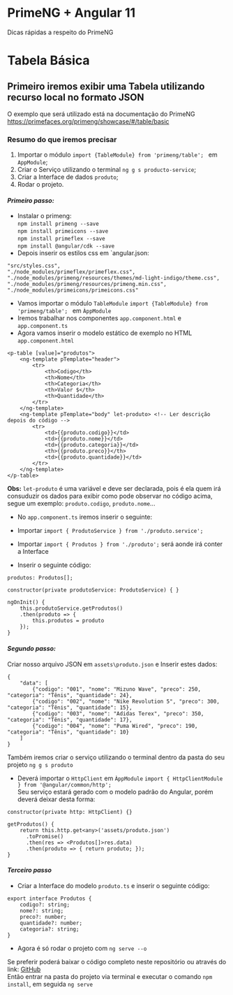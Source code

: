 # PrimeNG + Angular 11
Dicas rápidas a respeito do PrimeNG

# Tabela Básica

## Primeiro iremos exibir uma Tabela utilizando recurso local no formato JSON
O exemplo que será utilizado está na documentação do PrimeNG https://primefaces.org/primeng/showcase/#/table/basic

### Resumo do que iremos precisar
1. Importar o módulo ```import {TableModule} from 'primeng/table'; ``` em `AppModule`;
2. Criar o Serviço utilizando o terminal `ng g s producto-service`;
3. Criar a Interface de dados `produto`;
4. Rodar o projeto.

#### <i>Primeiro passo:</i>

- Instalar o primeng:<br> `npm install primeng --save` <br> `npm install primeicons --save` <br> `npm install primeflex --save` <br> `npm install @angular/cdk --save`
- Depois inserir os estilos css em `angular.json: <br>
```
"src/styles.css",              
"./node_modules/primeflex/primeflex.css",
"./node_modules/primeng/resources/themes/md-light-indigo/theme.css",
"./node_modules/primeng/resources/primeng.min.css",
"./node_modules/primeicons/primeicons.css"
```
- Vamos importar o módulo `TableModule` ```import {TableModule} from 'primeng/table'; ``` em `ÀppModule`
- Iremos trabalhar nos componentes `app.component.html` e `app.component.ts`
- Agora vamos inserir o modelo estático de exemplo no HTML `app.component.html`

```
<p-table [value]="produtos">
    <ng-template pTemplate="header">
        <tr>
            <th>Codigo</th>
            <th>Nome</th>
            <th>Categoria</th>
            <th>Valor $</th>
            <th>Quantidade</th>
        </tr>
    </ng-template>
    <ng-template pTemplate="body" let-produto> <!-- Ler descrição depois do código -->
        <tr>
            <td>{{produto.codigo}}</td>
            <td>{{produto.nome}}</td>
            <td>{{produto.categoria}}</td>
            <th>{{produto.preco}}</th>
            <td>{{produto.quantidade}}</td>
        </tr>
    </ng-template>
</p-table>
```
<b>Obs:</b> `let-produto` é uma variável e deve ser declarada, pois é ela quem irá consuduzir os dados para exibir como pode observar no código acima, segue um exemplo: `produto.codigo`, `produto.nome`...<br>
- No `app.component.ts` iremos inserir o seguinte:
- Importar `import { ProdutoService } from './produto.service';`
- Importar `import { Produtos } from './produto';` será aonde irá conter a Interface

- Inserir o seguinte código:
```
produtos: Produtos[];

constructor(private produtoService: ProdutoService) { }

ngOnInit() {
    this.produtoService.getProdutos()
    .then(produto => {
        this.produtos = produto
    });
}
```
#### <i>Segundo passo:</i>
Criar nosso arquivo JSON em `assets\produto.json` e Inserir estes dados:<br>
```
{
    "data": [
        {"codigo": "001", "nome": "Mizuno Wave", "preco": 250, "categoria": "Tênis", "quantidade": 24},
        {"codigo": "002", "nome": "Nike Revolution 5", "preco": 300, "categoria": "Tênis", "quantidade": 15},
        {"codigo": "003", "nome": "Adidas Terex", "preco": 350, "categoria": "Tênis", "quantidade": 17},
        {"codigo": "004", "nome": "Puma Wired", "preco": 190, "categoria": "Tênis", "quantidade": 10}
    ]
}
```
Também iremos criar o serviço utilizando o terminal dentro da pasta do seu projeto `ng g s produto`<br>
- Deverá importar o `HttpClient` em `ÀppModule` `import { HttpClientModule } from '@angular/common/http';`<br>
Seu serviço estará gerado com o modelo padrão do Angular, porém deverá deixar desta forma:
```
constructor(private http: HttpClient) {}

getProdutos() {
    return this.http.get<any>('assets/produto.json')
      .toPromise()
      .then(res => <Produtos[]>res.data)
      .then(produto => { return produto; });
}
```
#### <i>Terceiro passo</i>
- Criar a Interface do modelo `produto.ts` e inserir o seguinte código:
```
export interface Produtos {
    codigo?: string;
    nome?: string;
    preco?: number;
    quantidade?: number;
    categoria?: string;
}
```

- Agora é só rodar o projeto com `ng serve --o`

Se preferir poderá baixar o código completo neste repositório ou através do link: [GitHub](https://github.com/devmovel/primeng/archive/main.zip)<br>
Então entrar na pasta do projeto via terminal e executar o comando `npm install`, em seguida `ng serve`
